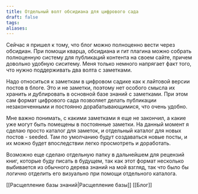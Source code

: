 ```yaml
---
title: Отдельный волт обсидиана для цифрового сада
draft: false
tags: 
aliases:
---
```

Сейчас я пришел к тому, что блог можно полноценно вести через обсидиан. При помощи кварца, обсидиана и гит плагина можно собрать полноценную систему для публикаций контента на своем сайте, причем довольно удобную сиситему. Меня только немного напрягает факт того, что нужно поддерживать два волта с заметками. 

Надо относиться к заметкам в цифровом садике как к лайтовой версии постов в блоге. Это и не заметки, поэтому нет особого смысла их хранить и дублировать в основной базе знаний с заметками. При этом сам формат цифрового сада позволяет делать публикации незаконченными и постоянно дорабатывающимися, что очень удобно. 

Мне важно понимать, с какими заметками я еще не закончил, а какие уже могут быть помещены в постоянные заметки. На данный момент я сделаю просто каталог для заметок, и отдельный каталог для новых постов - seeded. Там по умолчанию будут создаваться новые посты, и их можно будет впоследствии легко просмотреть и доработать. 

Возможно еще сделаю отдельную папку в дальнейшем для рецензий книг, которые буду писать в будущем, так как этот формат несколько выбивается из обычного дерева знаний на мой взгляд, так что было бы логично отделить его визуально при помощи отдельного каталога.

[[Расщепление базы знаний|Расщепление базы]]
[[Блог]]